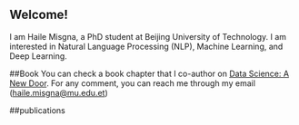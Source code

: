 ## Welcome!

I am Haile Misgna, a PhD student at Beijing University of Technology. I am interested in Natural Language Processing (NLP), Machine Learning, and Deep Learning. 

##Book
You can check  a book chapter that I co-author on [Data Science: A New Door](https://github.com/misgna/misgna/blob/main/Data_Science_A_New_Door.pdf). For any comment, you can reach me through my email (haile.misgna@mu.edu.et)


##publications
